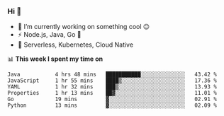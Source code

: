 ### Hi 👋

<!--
**nodejh/nodejh** is a ✨ _special_ ✨ repository because its `README.md` (this file) appears on your GitHub profile.

Here are some ideas to get you started:

- 🔭 I’m currently working on ...
- 🌱 I’m currently learning ...
- 👯 I’m looking to collaborate on ...
- 🤔 I’m looking for help with ...
- 💬 Ask me about ...
- 📫 How to reach me: ...
- 😄 Pronouns: ...
- ⚡ Fun fact: ...
-->

- 🔭 I’m currently working on something cool :wink:
- ⚡ Node.js, Java, Go :thought_balloon:
- 🤖 Serverless, Kubernetes, Cloud Native

📊 **This week I spent my time on**

<!--START_SECTION:waka-->

```text
Java           4 hrs 48 mins   ███████████░░░░░░░░░░░░░░   43.42 %
JavaScript     1 hr 55 mins    ████▒░░░░░░░░░░░░░░░░░░░░   17.36 %
YAML           1 hr 32 mins    ███▒░░░░░░░░░░░░░░░░░░░░░   13.93 %
Properties     1 hr 13 mins    ██▓░░░░░░░░░░░░░░░░░░░░░░   11.01 %
Go             19 mins         ▓░░░░░░░░░░░░░░░░░░░░░░░░   02.91 %
Python         13 mins         ▓░░░░░░░░░░░░░░░░░░░░░░░░   02.09 %
```

<!--END_SECTION:waka-->


<!--
:traffic_light: **Visitors**

![visitors](https://visitor-badge.glitch.me/badge?page_id=nodejh.nodejh)
-->

